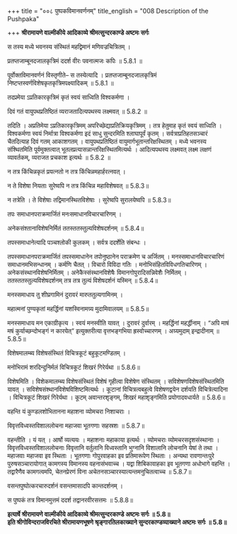 +++
title = "००८ पुष्पकविमानवर्णनम्"
title_english = "008 Description of the Pushpaka"

+++
**श्रीरामायणे वाल्मीकीये आदिकाव्ये श्रीमत्सुन्दरकाण्डे अष्टमः सर्गः**

स तस्य मध्ये भवनस्य संस्थितं महद्विमानं मणिवज्रचित्रितम् ।

प्रतप्तजाम्बूनदजालकृत्रिमं ददर्श वीरः पवनात्मजः कपिः ॥ 5.8.1 ॥

पूर्वोक्तविमानवर्णनं विस्तृणीते– स तस्येत्यादि । प्रतप्तजाम्बूनदजालकृत्रिमं निष्टप्तस्वर्णविशेषकृतकृत्रिमपक्ष्यादिकम् ॥ 5.8.1 ॥

तदप्रमेया ऽप्रतिकारकृत्रिमं कृतं स्वयं साध्विति विश्वकर्मणा ।

दिवं गतं वायुपथप्रतिष्ठितं व्यराजतादित्यपथस्य लक्ष्मवत् ॥ 5.8.2 ॥

तदिति । अप्रतिमेया ऽप्रतिकारकृत्रिमम् अपरिच्छेद्याप्रतिक्रियकृत्रिमम् । तत्र हेतुमाह कृतं स्वयं साध्विति । विश्वकर्मणा स्वयं निर्मात्रा विश्वकर्मणा इदं साधु सुन्दरमिति श्लाघापूर्वं कृतम् । सर्वत्राप्रतिहतसञ्चारं चैतदित्याह दिवं गतम् आकाशगतम् । वायुपथप्रतिष्ठितं वायुमार्गभूतान्तरिक्षस्थितम् । मध्ये भवनस्य संश्थितमिति पूर्वमुक्तत्वात् भूतलप्रत्यासन्नान्तरिक्षस्थितमित्यर्थः । आदित्यपथस्य लक्ष्मवत् लक्ष्म लक्षणं व्यावर्तकम्, व्यराजत प्रचकाश इत्यर्थः ॥ 5.8.2 ॥

न तत्र किंचिन्नकृतं प्रयत्नतो न तत्र किंचिन्नमहार्हरत्नवत् ।

न ते विशेषा नियताः सुरेष्वपि न तत्र किंचिन्न महाविशेषवत् ॥ 5.8.3॥

न तत्रेति । ते विशेषाः तद्विमानस्थितविशेषाः । सुरेष्वपि सुरालयेष्वपि ॥ 5.8.3॥

तपः समाधानपराक्रमार्जितं मनःसमाधानविचारचारिणम् ।

अनेकसंश्तानाविशेषनिर्मितं ततस्ततस्तुल्यविशेषदर्शनम् ॥ 5.8.4॥

तपस्समाधानेत्यादि पञ्चश्लोकी कुलकम् । सर्वत्र ददर्शेति संबन्धः ।

तपस्समाधानपराक्रमार्जितं तपस्समाधानेन तपोनुष्ठानेन पराक्रमेण च अर्जितम् । मनस्समाधानविचारचारिणं समाधानमभिसन्धानम् । कर्मणि चैतत् । विचारो विविदा गतिः । मनोभिसंहितविविधगतिचारिणम् । अनेकसंस्थानविशेषनिर्मितम् । अनेकैस्संस्थानविशेषैः विमानगोपुरादिसन्निवेशैः निर्मितम् । ततस्ततस्तुल्यविशेषदर्शनम् तत्र तत्र तुल्यं विशेषदर्शनं यस्मिन् ॥ 5.8.4॥

मनस्समाधाय तु शीघ्रगामिनं दुरावरं मारुततुल्यगामिनम् ।

महात्मनां पुण्यकृतां महर्द्धिनां यशस्विनामग्र्य मुदामिवालयम् ॥ 5.8.5॥

मनस्समाधाय मन एकाग्रीकृत्य । स्वयं मनस्वीति यावत् । दुरावरं दुर्वारम् । महर्द्धिनां महर्द्धीनाम् । “अपि माषं मषं कुर्याच्छन्दोभङ्गं न कारयेत्” इत्युक्तरीत्या वृत्तभङ्गभिया ह्रस्वोच्चारणम् । अग्र्यमुदाम् इन्द्रादीनाम् ॥ 5.8.5॥

विशेषमालम्ब्य विशेषसंस्थितं विचित्रकूटं बहुकूटमण्डितम् ।

मनोभिरामं शरदिन्दुनिर्मलं विचित्रकूटं शिखरं गिरेर्यथा ॥ 5.8.6॥

विशेषमिति । विशेकमालम्ब्य विशेषसंस्थितं विशेषं गृहीत्वा विशेषेण संस्थितम् । सविशेषणविशेषसंस्थितमिति यावत् । सविशेषसंश्थानविशेषविशिष्टमित्यर्थः । कूटानां विचित्रत्वबहुत्वे विशेषणद्वयेन दर्शयति विचित्रेत्यादिना । विचित्रकूटं शिखरं गिरेर्यथा । कूटम् अवान्तरशृङ्गम्, शिखरं महाशृङ्गमिति प्रयोगादवधार्यते ॥ 5.8.6॥

वहन्ति यं कुण्डलशोभितानना महाशना व्योमचरा निशाचराः ।

विवृत्तविध्वस्तविशाललोचना महाजवा भूतगणाः सहस्रशः ॥ 5.8.7॥

वहन्तीति । यं यत् । आर्षो व्यत्ययः । महाशनाः महाकाया इत्यर्थः । व्योमचराः व्योमचरसदृशसंस्थानाः । विवृत्तविध्वस्तविशाललोचनाः विवृत्तानि वर्तुलानि विध्वस्तानि भुग्नानि विशालानि लोचनानि येषां ते तथा । महाजवाः महाजवा इव स्थिताः । भूतगणाः गोपुरवाहका इव प्रतिमारूपेण स्थिताः । अन्यथा रावणान्तःपुरे पुरुषसञ्चारायोगात् कामगस्य विमानस्य वहनासंभवाच्च । यद्वा शिबिकावाहका इव भूतगणा अधोभागे वहन्ति । तद्वारैणैव कामगत्वमपि, चेतनप्रेरणं विना अचेतनसञ्चारस्यात्यन्तमनुचितत्वाच्च ॥ 5.8.7॥

वसन्तपुष्पोत्करचारुदर्शनं वसन्तमासादपि कान्तदर्शनम् ।

स पुष्पकं तत्र विमानमुत्तमं ददर्श तद्वानरवीरसत्तमः ॥ 5.8.8॥

**इत्यार्षे श्रीरामायणे वाल्मीकीये आदिकाव्ये श्रीमत्सुन्दरकाण्डे अष्टमः सर्गः ॥ 5.8॥  
इति श्रीगोविन्दराजविरचिते श्रीरामायणभूषणे श्रृङ्गारतिलकाख्याने सुन्दरकाण्डव्याख्याने अष्टमः सर्गः ॥ 5.8॥**
